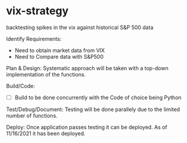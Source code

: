 # vix-strategy
backtesting spikes in the vix against historical S&amp;P 500 data

Identify Requirements:
* Need to obtain market data from VIX
* Need to Compare data with S&P500
 
Plan & Design:
Systematic approach will be taken with a top-down implementation of the functions. 

Build/Code:
- [ ] Build to be done concurrently with the Code of choice being Python

Test/Debug/Document:
Testing will be done parallely due to the limited number of functions.

Deploy:
Once application passes testing it can be deployed.
As of 11/16/2021 it has been deployed.
